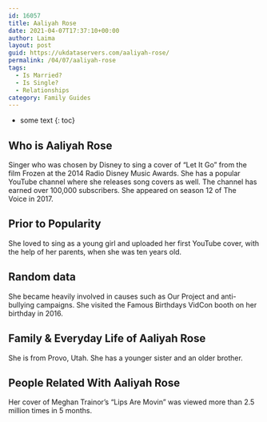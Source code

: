 ```yaml
---
id: 16057
title: Aaliyah Rose
date: 2021-04-07T17:37:10+00:00
author: Laima
layout: post
guid: https://ukdataservers.com/aaliyah-rose/
permalink: /04/07/aaliyah-rose
tags:
  - Is Married?
  - Is Single?
  - Relationships
category: Family Guides
---
```


* some text
{: toc}


## Who is Aaliyah Rose
                  
                  
                  
Singer who was chosen by Disney to sing a cover of &#8220;Let It Go&#8221; from the film Frozen at the 2014 Radio Disney Music Awards. She has a popular YouTube channel where she releases song covers as well. The channel has earned over 100,000 subscribers. She appeared on season 12 of The Voice in 2017. 
                  
              
            
              
            
                
                
                
## Prior to Popularity
                  
                  
                  
She loved to sing as a young girl and uploaded her first YouTube cover, with the help of her parents, when she was ten years old.
                  
              
            
              
            
                
                
                
## Random data
                  
                  
                  
She became heavily involved in causes such as Our Project and anti-bullying campaigns. She visited the Famous Birthdays VidCon booth on her birthday in 2016.
                  
              
            
              
            
                
                
                
## Family & Everyday Life of Aaliyah Rose
                  
                  
                  
She is from Provo, Utah. She has a younger sister and an older brother.
                  
              
            
              
            
                
                
                
## People Related With Aaliyah Rose
                  
                  
                  
Her cover of Meghan Trainor&#8217;s &#8220;Lips Are Movin&#8221; was viewed more than 2.5 million times in 5 months.
                  
              
            
              
            
                
              
            
              
              
            
            
              
            
          
          
          